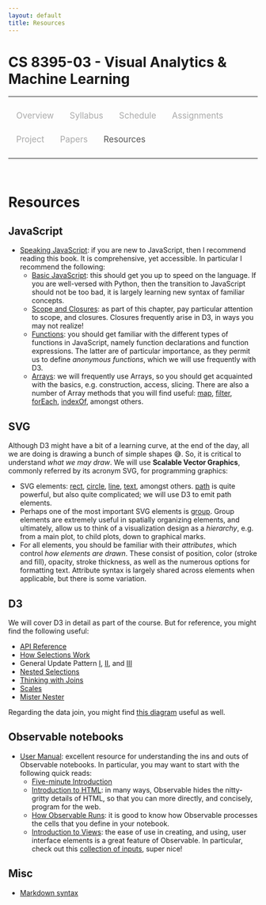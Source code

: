 ```yaml
---
layout: default
title: Resources
---
```


<style>
.topnav {
  overflow: hidden;
  background-color: #fdfdfd;
}

.topnav a {
  float: left;
  color: #aaaaaa;
  text-align: center;
  padding: 14px 16px;
  text-decoration: none;
  font-size: 17px;
}

.topnav a:hover {
  color: #555555;
}

.topnav a.active {
  color: #555555;
}
</style>

# CS 8395-03 - Visual Analytics & Machine Learning

---

<div class='topnav'>
  <a href="/teaching/vaml/spring2020">Overview</a>
  <a href="/teaching/vaml/spring2020/syllabus">Syllabus</a>
  <a href="/teaching/vaml/spring2020/schedule">Schedule</a>
  <a href="/teaching/vaml/spring2020/assignments">Assignments</a>
  <a href="/teaching/vaml/spring2020/project">Project</a>
  <a href="/teaching/vaml/spring2020/papers">Papers</a>
  <a class='active' href="/teaching/vaml/spring2020/resources">Resources</a>
</div>

---

<br>

# Resources

## JavaScript

* [Speaking JavaScript](http://speakingjs.com/es5/index.html): if you are new to JavaScript, then I recommend reading this book. It is comprehensive, yet accessible. In particular I recommend the following:
	* [Basic JavaScript](http://speakingjs.com/es5/ch01.html): this should get you up to speed on the language. If you are well-versed with Python, then the transition to JavaScript should not be too bad, it is largely learning new syntax of familiar concepts.
	* [Scope and Closures](http://speakingjs.com/es5/ch01.html#basic_var_scope_and_closures): as part of this chapter, pay particular attention to scope, and closures. Closures frequently arise in D3, in ways you may not realize!
	* [Functions](http://speakingjs.com/es5/ch15.html): you should get familiar with the different types of functions in JavaScript, namely function declarations and function expressions. The latter are of particular importance, as they permit us to define _anonymous functions_, which we will use frequently with D3.
	* [Arrays](http://speakingjs.com/es5/ch18.html): we will frequently use Arrays, so you should get acquainted with the basics, e.g. construction, access, slicing. There are also a number of Array methods that you will find useful: [map](https://developer.mozilla.org/en-US/docs/Web/JavaScript/Reference/Global_Objects/Array/map), [filter](https://developer.mozilla.org/en-US/docs/Web/JavaScript/Reference/Global_Objects/Array/filter), [forEach](https://developer.mozilla.org/en-US/docs/Web/JavaScript/Reference/Global_Objects/Array/forEach), [indexOf](https://developer.mozilla.org/en-US/docs/Web/JavaScript/Reference/Global_Objects/Array/indexOf), amongst others.

## SVG

Although D3 might have a bit of a learning curve, at the end of the day, all we are doing is drawing a bunch of simple shapes :sweat_smile:. So, it is critical to understand _what we may draw_. We will use **Scalable Vector Graphics**, commonly referred by its acronym SVG, for programming graphics:
* SVG elements: [rect](https://developer.mozilla.org/en-US/docs/Web/SVG/Element/rect), [circle](https://developer.mozilla.org/en-US/docs/Web/SVG/Element/circle), [line](https://developer.mozilla.org/en-US/docs/Web/SVG/Element/line), [text](https://developer.mozilla.org/en-US/docs/Web/SVG/Element/text), amongst others. [path](https://developer.mozilla.org/en-US/docs/Web/SVG/Element/path) is quite powerful, but also quite complicated; we will use D3 to emit path elements.
* Perhaps one of the most important SVG elements is [group](https://developer.mozilla.org/en-US/docs/Web/SVG/Element/g). Group elements are extremely useful in spatially organizing elements, and ultimately, allow us to think of a visualization design as a _hierarchy_, e.g. from a main plot, to child plots, down to graphical marks.
* For all elements, you should be familiar with their _attributes_, which control _how elements are drawn_. These consist of position, color (stroke and fill), opacity, stroke thickness, as well as the numerous options for formatting text. Attribute syntax is largely shared across elements when applicable, but there is some variation.

## D3

We will cover D3 in detail as part of the course. But for reference, you might find the following useful:

* [API Reference](https://github.com/d3/d3/blob/master/API.md)
* [How Selections Work](https://bost.ocks.org/mike/selection/)
* General Update Pattern [I](https://bl.ocks.org/mbostock/3808218), [II](https://bl.ocks.org/mbostock/3808221), and [III](https://bl.ocks.org/mbostock/3808234)
* [Nested Selections](https://bost.ocks.org/mike/nest/)
* [Thinking with Joins](https://bost.ocks.org/mike/join/)
* [Scales](https://medium.com/@mbostock/introducing-d3-scale-61980c51545f)
* [Mister Nester](http://bl.ocks.org/shancarter/raw/4748131/)

Regarding the data join, you might find [this diagram](/teaching/vis/fall2019/schedule/week3/wednesday/enter-exit-update.pdf) useful as well.

## Observable notebooks

* [User Manual](https://observablehq.com/@observablehq/user-manual): excellent resource for understanding the ins and outs of Observable notebooks. In particular, you may want to start with the following quick reads:
	* [Five-minute Introduction](https://observablehq.com/@observablehq/five-minute-introduction)
	* [Introduction to HTML](https://observablehq.com/@observablehq/introduction-to-html): in many ways, Observable hides the nitty-gritty details of HTML, so that you can more directly, and concisely, program for the web.
	* [How Observable Runs](https://observablehq.com/@observablehq/how-observable-runs): it is good to know how Observable processes the cells that you define in your notebook.
	* [Introduction to Views](https://observablehq.com/@observablehq/introduction-to-views): the ease of use in creating, and using, user interface elements is a great feature of Observable. In particular, check out this [collection of inputs](https://observablehq.com/@jashkenas/inputs), super nice!

## Misc

* [Markdown syntax](https://help.github.com/en/github/writing-on-github/basic-writing-and-formatting-syntax)
